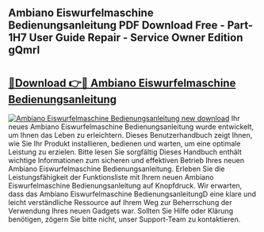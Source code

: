 ## Ambiano Eiswurfelmaschine Bedienungsanleitung PDF Download Free - Part-1H7 User Guide Repair - Service Owner Edition gQmrl

# <h2><a href="http://df1cm23.blite.top/?on=Ambiano+Eiswurfelmaschine+Bedienungsanleitung">🔗Download 👉🔴 Ambiano Eiswurfelmaschine Bedienungsanleitung</a></h2>

[![Ambiano Eiswurfelmaschine Bedienungsanleitung new download](https://i.imgur.com/lujVjoI.png)](http://df1cm23.blite.top/?on=Ambiano+Eiswurfelmaschine+Bedienungsanleitung)
Ihr neues Ambiano Eiswurfelmaschine Bedienungsanleitung wurde entwickelt, um Ihnen das Leben zu erleichtern. Dieses Benutzerhandbuch zeigt Ihnen, wie Sie Ihr Produkt installieren, bedienen und warten, um eine optimale Leistung zu erzielen. Bitte lesen Sie sorgfältig Dieses Handbuch enthält wichtige Informationen zum sicheren und effektiven Betrieb Ihres neuen Ambiano Eiswurfelmaschine Bedienungsanleitung. Erleben Sie die Leistungsfähigkeit der Funktionsliste mit Ihrem neuen Ambiano Eiswurfelmaschine Bedienungsanleitung auf Knopfdruck. Wir erwarten, dass das Ambiano Eiswurfelmaschine BedienungsanleitungD eine klare und leicht verständliche Ressource auf Ihrem Weg zur Beherrschung der Verwendung Ihres neuen Gadgets war. Sollten Sie Hilfe oder Klärung benötigen, zögern Sie bitte nicht, unser Support-Team zu kontaktieren.
